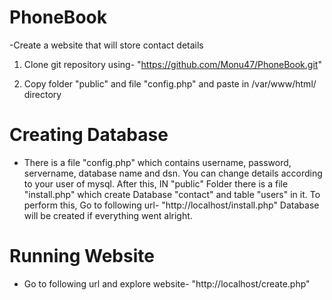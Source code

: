 # PhoneBook
-Create a website that will store contact details

1) Clone git repository using-
  "https://github.com/Monu47/PhoneBook.git"

2) Copy folder "public" and file "config.php" and paste in /var/www/html/ directory

# Creating Database
- There is a file "config.php" which contains username, password, servername, database name and dsn.
  You can change details according to your user of mysql.
  After this,
  IN "public" Folder there is a file "install.php" which create Database "contact" and table "users" in it.
  To perform this, Go to following url-
    "http://localhost/install.php"
  Database will be created if everything went alright.
  
 # Running Website
 - Go to following url and explore website-
   "http://localhost/create.php"
